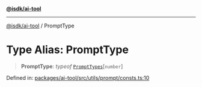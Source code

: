[**@isdk/ai-tool**](../README.md)

***

[@isdk/ai-tool](../globals.md) / PromptType

# Type Alias: PromptType

> **PromptType**: *typeof* [`PromptTypes`](../variables/PromptTypes.md)\[`number`\]

Defined in: [packages/ai-tool/src/utils/prompt/consts.ts:10](https://github.com/isdk/ai-tool.js/blob/077730e62e6c723611b64a587e36b69766741af4/src/utils/prompt/consts.ts#L10)
